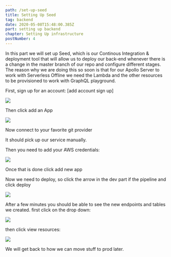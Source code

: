 ```yaml
---
path: /set-up-seed
title: Setting Up Seed
tag: backend
date: 2020-05-08T15:48:00.385Z
part: setting up backend
chapter: Setting Up infrastructure
postNumber: 4
---
```


In this part we will set up Seed, which is our Continous Integration & deployment tool that will allow us to deploy our back-end whenever there is a change in the master branch of our repo and configure different stages. The reason why we are doing this so soon is that for our Apollo Server to work with Serverless Offline we need the Lambda and the other resources to be provisioned to work with GraphQL playground.

First, sign up for an account: \[add account sign up]

![](/uploads/1-seed.png)

Then click add an App

![](/uploads/2-seed.png)

Now connect to your favorite git provider

It should pick up our service manually.

Then you need to add your AWS credentials:

![](/uploads/3-seed.png)

Once that is done click add new app

Now we need to deploy, so click the arrow in the dev part if the pipeline and click deploy

![](/uploads/4-seed.png)

After a few minutes you should be able to see the new endpoints and tables we created. first click on the drop down:

![](/uploads/5-seed.png)

then click view resources:

![](/uploads/6-seed.png)

We will get back to how we can move stuff to prod later.
